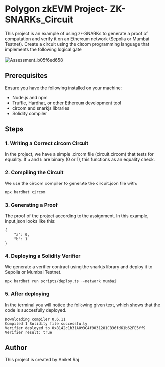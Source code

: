 # Polygon zkEVM Project- ZK-SNARKs_Circuit

This project is an example of using zk-SNARKs to generate a proof of computation and verify it on an Ethereum network (Sepolia or Mumbai Testnet).
Create a circuit using the circom programming language that implements the following logical gate:
<br></br>
![Assessment_b05f6ed658](https://github.com/KislayKaushal/zKSNARK_Circuit/assets/90495218/b686643f-fdb5-40e9-8b9f-5ac2caa329f3)

## Prerequisites

Ensure you have the following installed on your machine:
- Node.js and npm
- Truffle, Hardhat, or other Ethereum development tool
- circom and snarkjs libraries
- Solidity compiler

## Steps

### 1. Writing a Correct circom Circuit

In the project, we have a simple .circom file (circuit.circom) that tests for equality. If `a` and `b` are binary (0 or 1), this functions as an equality check.

### 2. Compiling the Circuit

We use the circom compiler to generate the circuit.json file with:

```bash
npx hardhat circom
```
### 3. Generating a Proof
The proof of the project according to the assignment.
In this example, input.json looks like this:

```
{
    "a": 0,
    "b": 1
}
```
### 4. Deploying a Solidity Verifier
We generate a verifier contract using the snarkjs library and deploy it to Sepolia or Mumbai Testnet.
```
npx hardhat run scripts/deploy.ts --network mumbai
```
### 5. After deploying
In the terminal you will notice the following given text, which shows that the code is succesfully deployed.
```
Downloading compiler 0.6.11
Compiled 1 Solidity file successfully
Verifier deployed to 0x8142c1b31A093C4f9031281CB36fd61b62FE5ff9
Verifier result: true
```
## Author
This project is created by Aniket Raj
